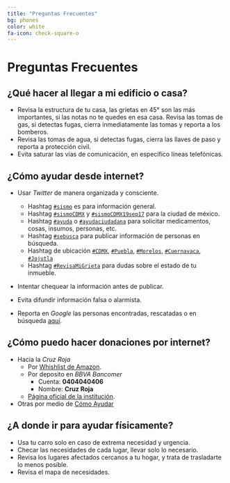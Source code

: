 ```yaml
---
title: "Preguntas Frecuentes"
bg: phones
color: white
fa-icon: check-square-o
---
```


# Preguntas Frecuentes

## ¿Qué hacer al llegar a mi edificio o casa?

* Revisa la estructura de tu casa, las grietas en 45° son las más importantes, si las notas no te quedes en esa casa.
Revisa las tomas de gas, si detectas fugas, cierra inmediatamente las tomas y reporta a los bomberos.
* Revisa las tomas de agua, si detectas fugas, cierra las llaves de paso y reporta a protección civil.
* Evita saturar las vías de comunicación, en específico líneas telefónicas.

## ¿Cómo ayudar desde internet?

* Usar *Twitter* de manera organizada y consciente.
  * Hashtag [```#sismo```](https://twitter.com/search?f=tweets&vertical=news&q=%23sismo&src=typd) es para información general.
  * Hashtag [```#sismoCDMX```](https://twitter.com/search?f=tweets&vertical=news&q=%23sismoCDMX&src=typd) y [```#sismoCDMX19sep17```](https://twitter.com/search?f=tweets&vertical=default&q=%23SismoCDMX19sep17&src=tyah) para la ciudad de méxico.
  * Hashtag [```#ayuda```](https://twitter.com/search?f=tweets&vertical=news&q=%23ayuda&src=typd) o [```#ayudaciudadana```](https://twitter.com/search?f=tweets&vertical=news&q=%23ayudaciudadana&src=typd) para solicitar medicamentos, cosas, insumos, personas, etc.
  * Hashtag [```#sebusca```](https://twitter.com/search?f=tweets&vertical=news&q=%23sebusca&src=typd) para publicar información de personas en búsqueda.
  * Hashtag de ubicación [```#CDMX```](https://twitter.com/search?f=tweets&vertical=news&q=%23CDMX&src=typd), [```#Puebla```](https://twitter.com/search?f=tweets&vertical=news&q=%23Puebla&src=typd), [```#Morelos```](https://twitter.com/search?f=tweets&vertical=news&q=%23Morelos&src=typd), [```#Cuernavaca```](https://twitter.com/search?f=tweets&vertical=news&q=%23Cuernavaca&src=typd), [```#Jojutla```](https://twitter.com/search?f=tweets&vertical=news&q=%23Jojutla&src=typd)
  * Hashtag [```#RevisaMiGrieta```](https://twitter.com/hashtag/revisamigrieta?f=tweets&vertical=default&src=hash) para dudas sobre el estado de tu inmueble.

* Intentar chequear la información antes de publicar.
* Evita difundir información falsa o alarmista.
* Reporta en *Google* las personas encontradas, rescatadas o en búsqueda [aquí](https://google.org/personfinder/2017-puebla-mexico-earthquake).

## ¿Cómo puedo hacer donaciones por internet?

* Hacia la *Cruz Roja*
  * Por [Whishlist de Amazon](https://www.amazon.com.mx/b?ie=UTF8&node=17290014011&pf_rd_p=f0aeab75-03f7-49aa-8b87-a4c78e1f0f04&pf_rd_r=KXBQ43PEH4BHKGESGQPZ).
  * Por deposito en *BBVA Bancomer*
    * Cuenta: **0404040406**
    * Nombre: **Cruz Roja**
  * [Página oficial de la institución](https://www.cruzrojamexicana.org.mx/).
* Otras por medio de [Cómo Ayudar](http://comoayudar.mx/)

## ¿A donde ir para ayudar físicamente?

* Usa tu carro solo en caso de extrema necesidad y urgencia.
* Checar las necesidades de cada lugar, llevar solo lo necesario.
* Revisa los lugares afectados cercanos a tu hogar, y trata de trasladarte lo menos posible.
* Revisa el mapa de necesidades.
